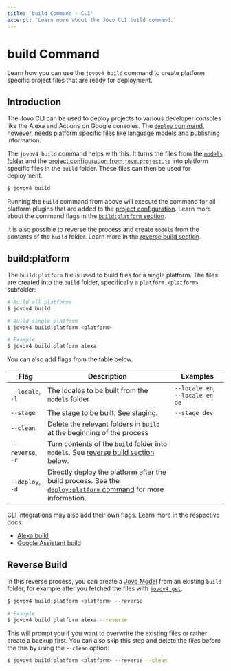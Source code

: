 ```yaml
---
title: 'build Command - CLI'
excerpt: 'Learn more about the Jovo CLI build command.'
---
```


# build Command

Learn how you can use the `jovov4 build` command to create platform specific project files that are ready for deployment.

## Introduction

The Jovo CLI can be used to deploy projects to various developer consoles like the Alexa and Actions on Google consoles. The [`deploy` command](./deploy-command.md), however, needs platform specific files like language models and publishing information.

The `jovov4 build` command helps with this. It turns the files from the [`models` folder](https://v4.jovo.tech/docs/models) and the [project configuration from `jovo.project.js`](./project-config.md) into platform specific files in the `build` folder. These files can then be used for deployment.

```sh
$ jovov4 build
```

Running the `build` command from above will execute the command for all platform plugins that are added to the [project configuration](./project-config.md). Learn more about the command flags in the [`build:platform` section](#build:platform).

It is also possible to reverse the process and create `models` from the contents of the `build` folder. Learn more in the [reverse build section](#reverse-build).


## build:platform

The `build:platform` file is used to build files for a single platform. The files are created into the `build` folder, specifically a `platform.<platform>` subfolder:

```sh
# Build all platforms
$ jovov4 build

# Build single platform
$ jovov4 build:platform <platform>

# Example
$ jovov4 build:platform alexa
```

You can also add flags from the table below.

| Flag | Description | Examples |
|---|---|---|
| `--locale`, `-l` | The locales to be built from the `models` folder | `--locale en`, `--locale en de`  |
| `--stage` | The stage to be built. See [staging](./project-config.md#staging). | `--stage dev`  |
| `--clean` | Delete the relevant folders in `build` at the beginning of the process | |
| `--reverse`, `-r` | Turn contents of the `build` folder into `models`. See [reverse build section](#reverse-build) below. | |
| `--deploy`, `-d` | Directly deploy the platform after the build process. See the [`deploy:platform` command](./deploy-command.md) for more information. | |


CLI integrations may also add their own flags. Learn more in the respective docs:

- [Alexa build](https://v4.jovo.tech/marketplace/platform-alexa/project-config#build)
- [Google Assistant build](https://v4.jovo.tech/marketplace/platform-googleassistant/project-config#build)


## Reverse Build

In this reverse process, you can create a [Jovo Model](https://v4.jovo.tech/docs/models) from an existing `build` folder, for example after you fetched the files with [`jovov4 get`](https://v4.jovo.tech/docs/get-command).

```sh
$ jovov4 build:platform <platform> --reverse

# Example
$ jovov4 build:platform alexa --reverse
```

This will prompt you if you want to overwrite the existing files or rather create a backup first. You can also skip this step and delete the files before the this by using the `--clean` option:

```sh
$ jovov4 build:platform <platform> --reverse --clean
```